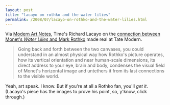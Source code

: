 ```yaml
---
layout: post
title: "lacayo on rothko and the water lilies"
permalink: /2008/07/lacayo-on-rothko-and-the-water-lilies.html
---
```


Via [Modern Art Notes](http://www.artsjournal.com/man/2008/07/tuesday_links_10.html), Time's Richard Lacayo on the [connection between Monet's _Water Lilies_ and Mark Rothko](http://time-blog.com/looking_around/2008/07/a_few_things_from_england.html) made real at Tate Modern.

> Going back and forth between the two canvases, you could understand in an almost physical way how Rothko's picture operates, how its vertical orientation and near human-scale dimensions, its direct address to your eye, brain and body, condenses the visual field of Monet's horizontal image and untethers it from its last connections to the visible world.

Yeah, art speak. I know. But if you're at all a Rothko fan, you'll _get it_. (Lacayo's piece has the images to prove his point, so, y'know, click through.)